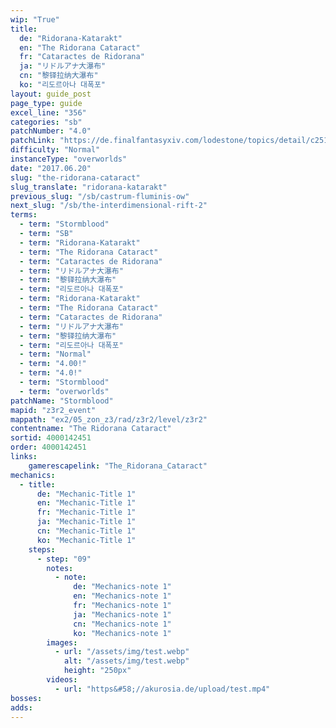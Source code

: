 ```yaml
---
wip: "True"
title:
  de: "Ridorana-Katarakt"
  en: "The Ridorana Cataract"
  fr: "Cataractes de Ridorana"
  ja: "リドルアナ大瀑布"
  cn: "黎铎拉纳大瀑布"
  ko: "리도르아나 대폭포"
layout: guide_post
page_type: guide
excel_line: "356"
categories: "sb"
patchNumber: "4.0"
patchLink: "https://de.finalfantasyxiv.com/lodestone/topics/detail/c2519c232d02fc2394c3830faa364611cd4e610c"
difficulty: "Normal"
instanceType: "overworlds"
date: "2017.06.20"
slug: "the-ridorana-cataract"
slug_translate: "ridorana-katarakt"
previous_slug: "/sb/castrum-fluminis-ow"
next_slug: "/sb/the-interdimensional-rift-2"
terms:
  - term: "Stormblood"
  - term: "SB"
  - term: "Ridorana-Katarakt"
  - term: "The Ridorana Cataract"
  - term: "Cataractes de Ridorana"
  - term: "リドルアナ大瀑布"
  - term: "黎铎拉纳大瀑布"
  - term: "리도르아나 대폭포"
  - term: "Ridorana-Katarakt"
  - term: "The Ridorana Cataract"
  - term: "Cataractes de Ridorana"
  - term: "リドルアナ大瀑布"
  - term: "黎铎拉纳大瀑布"
  - term: "리도르아나 대폭포"
  - term: "Normal"
  - term: "4.00!"
  - term: "4.0!"
  - term: "Stormblood"
  - term: "overworlds"
patchName: "Stormblood"
mapid: "z3r2_event"
mappath: "ex2/05_zon_z3/rad/z3r2/level/z3r2"
contentname: "The Ridorana Cataract"
sortid: 4000142451
order: 4000142451
links:
    gamerescapelink: "The_Ridorana_Cataract"
mechanics:
  - title:
      de: "Mechanic-Title 1"
      en: "Mechanic-Title 1"
      fr: "Mechanic-Title 1"
      ja: "Mechanic-Title 1"
      cn: "Mechanic-Title 1"
      ko: "Mechanic-Title 1"
    steps:
      - step: "09"
        notes:
          - note:
              de: "Mechanics-note 1"
              en: "Mechanics-note 1"
              fr: "Mechanics-note 1"
              ja: "Mechanics-note 1"
              cn: "Mechanics-note 1"
              ko: "Mechanics-note 1"
        images:
          - url: "/assets/img/test.webp"
            alt: "/assets/img/test.webp"
            height: "250px"
        videos:
          - url: "https&#58;//akurosia.de/upload/test.mp4"
bosses:
adds:
---
```

